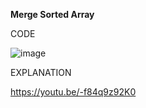 **Merge Sorted Array**

CODE

![image](https://github.com/user-attachments/assets/6b9d43d5-d63f-4fc2-97d3-8e2ae6b4fed0)

EXPLANATION

https://youtu.be/-f84q9z92K0
